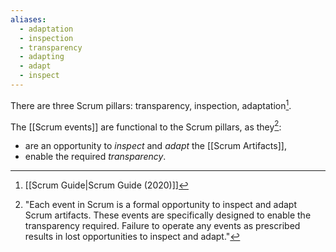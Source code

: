 ```yaml
---
aliases:
  - adaptation
  - inspection
  - transparency
  - adapting
  - adapt
  - inspect
---
```

There are three Scrum pillars: transparency, inspection, adaptation[^scrum-guide-2020].

The [[Scrum events]] are functional to the Scrum pillars, as they[^each-scrum-event]:
- are an opportunity to *inspect* and *adapt* the [[Scrum Artifacts]],
- enable the required *transparency*.

[^each-scrum-event]: "Each event in Scrum is a formal opportunity to inspect and adapt Scrum artifacts.
These events are specifically designed to enable the transparency required.
Failure to operate any events as prescribed results in lost opportunities to inspect and adapt."[^scrum-guide-2020]

[^scrum-guide-2020]: [[Scrum Guide|Scrum Guide (2020)]]

